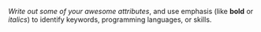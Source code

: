_Write out some of your awesome attributes_, and use emphasis (like **bold** or *italics*) to identify keywords, programming languages, or skills. 
